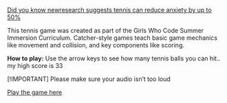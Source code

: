 
[Did you know newresearch suggests tennis can reduce anxiety by up to 50%](https://floridatennis.com/blogs/news/sounds-good-new-research-suggests-tennis-can-reduce-anxiety-by-up-to-50#:~:text=Daily%20Mail's%20Roger%20Dobson%20reports,brain%20because%20of%20the%20rhythm.)

This tennis game was created as part of the Girls Who Code Summer Immersion Curriculum. Catcher-style games teach basic game mechanics like movement and collision, and key components like scoring.  

**How to play:** Use the arrow keys to see how many tennis balls you can hit.. my high score is 33

[!IMPORTANT]
Please make sure your audio isn’t too loud

[Play the game here](https://hellosamm.github.io/GirlsWhoCode/)
